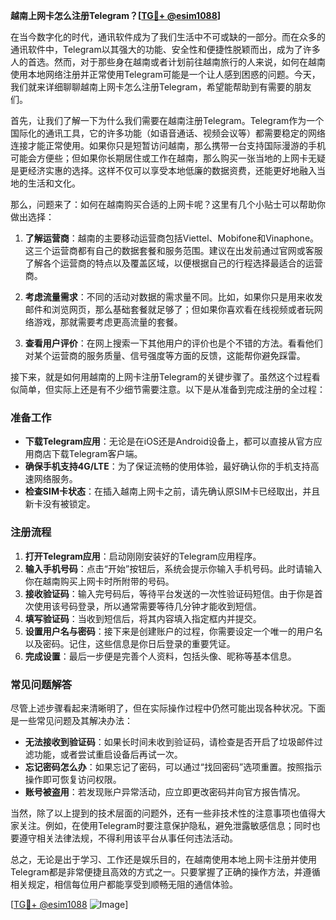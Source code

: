 **越南上网卡怎么注册Telegram？[[TG💪+ @esim1088](https://t.me/s/esim1088)]**

在当今数字化的时代，通讯软件成为了我们生活中不可或缺的一部分。而在众多的通讯软件中，Telegram以其强大的功能、安全性和便捷性脱颖而出，成为了许多人的首选。然而，对于那些身在越南或者计划前往越南旅行的人来说，如何在越南使用本地网络注册并正常使用Telegram可能是一个让人感到困惑的问题。今天，我们就来详细聊聊越南上网卡怎么注册Telegram，希望能帮助到有需要的朋友们。

首先，让我们了解一下为什么我们需要在越南注册Telegram。Telegram作为一个国际化的通讯工具，它的许多功能（如语音通话、视频会议等）都需要稳定的网络连接才能正常使用。如果你只是短暂访问越南，那么携带一台支持国际漫游的手机可能会方便些；但如果你长期居住或工作在越南，那么购买一张当地的上网卡无疑是更经济实惠的选择。这样不仅可以享受本地低廉的数据资费，还能更好地融入当地的生活和文化。

那么，问题来了：如何在越南购买合适的上网卡呢？这里有几个小贴士可以帮助你做出选择：

1. **了解运营商**：越南的主要移动运营商包括Viettel、Mobifone和Vinaphone。这三个运营商都有自己的数据套餐和服务范围。建议在出发前通过官网或客服了解各个运营商的特点以及覆盖区域，以便根据自己的行程选择最适合的运营商。

2. **考虑流量需求**：不同的活动对数据的需求量不同。比如，如果你只是用来收发邮件和浏览网页，那么基础套餐就足够了；但如果你喜欢看在线视频或者玩网络游戏，那就需要考虑更高流量的套餐。

3. **查看用户评价**：在网上搜索一下其他用户的评价也是个不错的方法。看看他们对某个运营商的服务质量、信号强度等方面的反馈，这能帮你避免踩雷。

接下来，就是如何用越南的上网卡注册Telegram的关键步骤了。虽然这个过程看似简单，但实际上还是有不少细节需要注意。以下是从准备到完成注册的全过程：

### 准备工作

- **下载Telegram应用**：无论是在iOS还是Android设备上，都可以直接从官方应用商店下载Telegram客户端。
- **确保手机支持4G/LTE**：为了保证流畅的使用体验，最好确认你的手机支持高速网络服务。
- **检查SIM卡状态**：在插入越南上网卡之前，请先确认原SIM卡已经取出，并且新卡没有被锁定。

### 注册流程

1. **打开Telegram应用**：启动刚刚安装好的Telegram应用程序。
2. **输入手机号码**：点击“开始”按钮后，系统会提示你输入手机号码。此时请输入你在越南购买上网卡时所附带的号码。
3. **接收验证码**：输入完号码后，等待平台发送的一次性验证码短信。由于你是首次使用该号码登录，所以通常需要等待几分钟才能收到短信。
4. **填写验证码**：当收到短信后，将其内容填入指定框内并提交。
5. **设置用户名与密码**：接下来是创建账户的过程，你需要设定一个唯一的用户名以及密码。记住，这些信息是你日后登录的重要凭证。
6. **完成设置**：最后一步便是完善个人资料，包括头像、昵称等基本信息。

### 常见问题解答

尽管上述步骤看起来清晰明了，但在实际操作过程中仍然可能出现各种状况。下面是一些常见问题及其解决办法：

- **无法接收到验证码**：如果长时间未收到验证码，请检查是否开启了垃圾邮件过滤功能，或者尝试重启设备后再试一次。
- **忘记密码怎么办**：如果忘记了密码，可以通过“找回密码”选项重置。按照指示操作即可恢复访问权限。
- **账号被盗用**：若发现账户异常活动，应立即更改密码并向官方报告情况。

当然，除了以上提到的技术层面的问题外，还有一些非技术性的注意事项也值得大家关注。例如，在使用Telegram时要注意保护隐私，避免泄露敏感信息；同时也要遵守相关法律法规，不得利用该平台从事任何违法活动。

总之，无论是出于学习、工作还是娱乐目的，在越南使用本地上网卡注册并使用Telegram都是非常便捷且高效的方式之一。只要掌握了正确的操作方法，并遵循相关规定，相信每位用户都能享受到顺畅无阻的通信体验。

[[TG💪+ @esim1088](https://t.me/s/esim1088) ![Image](https://i.postimg.cc/4NQfJmqS/Snipaste-2025-05-13-00-14-12.png)]